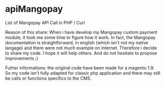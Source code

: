 # apiMangopay

List of Mangopay API Call in PHP / Curl

Reason of this share: When i have develop my Mangopay custom payment module, it took me some time to figure how it work. In fact, the Mangopay documentation is straightforward, in english (which isn't not my native langage) and there were not much example on internet. Therefore i decide to share my code. I hope it will help others. And do not hesitate to propose improvements ;)

Futher informations: the original code have been made for a magento 1.9. So my code isn't fully adapted for classic php application and there may still be calls or functions specifics to the CMS.
